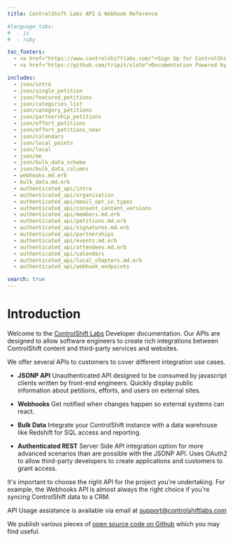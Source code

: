 ```yaml
---
title: ControlShift Labs API & Webhook Reference

#language_tabs:
#  - js
#  - ruby

toc_footers:
  - <a href="https://www.controlshiftlabs.com/">Sign Up for ControlShift</a>
  - <a href="https://github.com/tripit/slate">Documentation Powered by Slate</a>

includes:
  - json/intro
  - json/single_petition
  - json/featured_petitions
  - json/categories_list
  - json/category_petitions
  - json/partnership_petitions
  - json/effort_petitions
  - json/effort_petitions_near
  - json/calendars
  - json/local_points
  - json/local
  - json/me
  - json/bulk_data_schema
  - json/bulk_data_columns
  - webhooks.md.erb
  - bulk_data.md.erb
  - authenticated_api/intro
  - authenticated_api/organisation
  - authenticated_api/email_opt_in_types
  - authenticated_api/consent_content_versions
  - authenticated_api/members.md.erb
  - authenticated_api/petitions.md.erb
  - authenticated_api/signatures.md.erb
  - authenticated_api/partnerships
  - authenticated_api/events.md.erb
  - authenticated_api/attendees.md.erb
  - authenticated_api/calendars
  - authenticated_api/local_chapters.md.erb  
  - authenticated_api/webhook_endpoints

search: true
---
```


# Introduction

Welcome to the [ControlShift Labs](http://www.controlshiftlabs.com/) Developer documentation. Our APIs are designed to allow software engineers to create rich integrations between ControlShift content and third-party services and websites.

We offer several APIs to customers to cover different integration use cases.

- __JSONP API__ Unauthenticated API designed to be consumed by javascript clients written by front-end engineers. Quickly display public information about petitions, efforts, and users on external sites.

- __Webhooks__ Get notified when changes happen so external systems can react.

- __Bulk Data__ Integrate your ControlShift instance with a data warehouse like Redshift for SQL access and reporting.

- __Authenticated REST__ Server Side API integration option for more advanced scenarios than are possible with the JSONP API. Uses OAuth2 to allow third-party developers to create applications and customers to grant access.

It's important to choose the right API for the project you're undertaking. For example, the Webhooks API is almost always the right choice if you're syncing ControlShift data to a CRM.

API Usage assistance is available via email at [support@controlshiftlabs.com](mailto:support@controlshiftlabs.com) 

We publish various pieces of [open source code on Github](https://github.com/controlshift/) which you may find useful.
